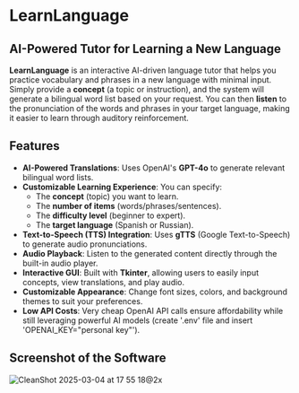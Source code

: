 # LearnLanguage

## AI-Powered Tutor for Learning a New Language

**LearnLanguage** is an interactive AI-driven language tutor that helps you practice vocabulary and phrases in a new language with minimal input. Simply provide a **concept** (a topic or instruction), and the system will generate a bilingual word list based on your request. You can then **listen** to the pronunciation of the words and phrases in your target language, making it easier to learn through auditory reinforcement.

## Features

- **AI-Powered Translations**: Uses OpenAI's **GPT-4o** to generate relevant bilingual word lists.
- **Customizable Learning Experience**: You can specify:
  - The **concept** (topic) you want to learn.
  - The **number of items** (words/phrases/sentences).
  - The **difficulty level** (beginner to expert).
  - The **target language** (Spanish or Russian).
- **Text-to-Speech (TTS) Integration**: Uses **gTTS** (Google Text-to-Speech) to generate audio pronunciations.
- **Audio Playback**: Listen to the generated content directly through the built-in audio player.
- **Interactive GUI**: Built with **Tkinter**, allowing users to easily input concepts, view translations, and play audio.
- **Customizable Appearance**: Change font sizes, colors, and background themes to suit your preferences.
- **Low API Costs**: Very cheap OpenAI API calls ensure affordability while still leveraging powerful AI models (create '.env' file and insert 'OPENAI_KEY="personal key"').

## Screenshot of the Software
![CleanShot 2025-03-04 at 17 55 18@2x](https://github.com/user-attachments/assets/0d245389-4506-442e-925d-9d01284611d5)
